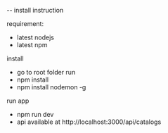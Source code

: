 -- install instruction 

requirement:
- latest nodejs
- latest npm 

install 
- go to root folder run
- npm install
- npm install nodemon -g

run app
- npm run dev
- api available at http://localhost:3000/api/catalogs
